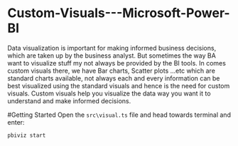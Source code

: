 # Custom-Visuals---Microsoft-Power-BI
Data visualization is important for making informed business decisions, which are taken up by the business analyst. But sometimes the way BA want to visualize stuff my not always be provided by the BI tools.
In comes custom visuals there, we have Bar charts, Scatter plots ...etc which are standard charts available, not always each and every information can be best visualized using the standard visuals and hence is the need for custom visuals.
Custom visuals help you visualize the data way you want it to understand and make informed decisions.

#Getting Started
Open the `src\visual.ts` file and head towards terminal and enter:
```
pbiviz start

```
